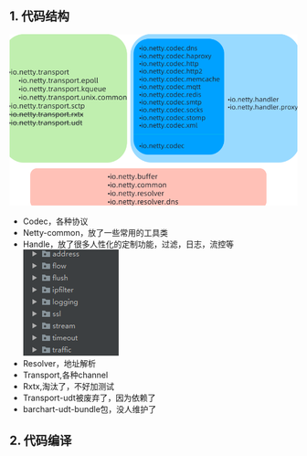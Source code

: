 ## 1. 代码结构  
![](netty代码结构.png)
* Codec，各种协议
* Netty-common，放了一些常用的工具类
* Handle，放了很多人性化的定制功能，过滤，日志，流控等  
  ![](netty-handler结构.png)
* Resolver，地址解析
* Transport,各种channel
* Rxtx,淘汰了，不好加测试
* Transport-udt被废弃了，因为依赖了
* barchart-udt-bundle包，没人维护了  


## 2. 代码编译    